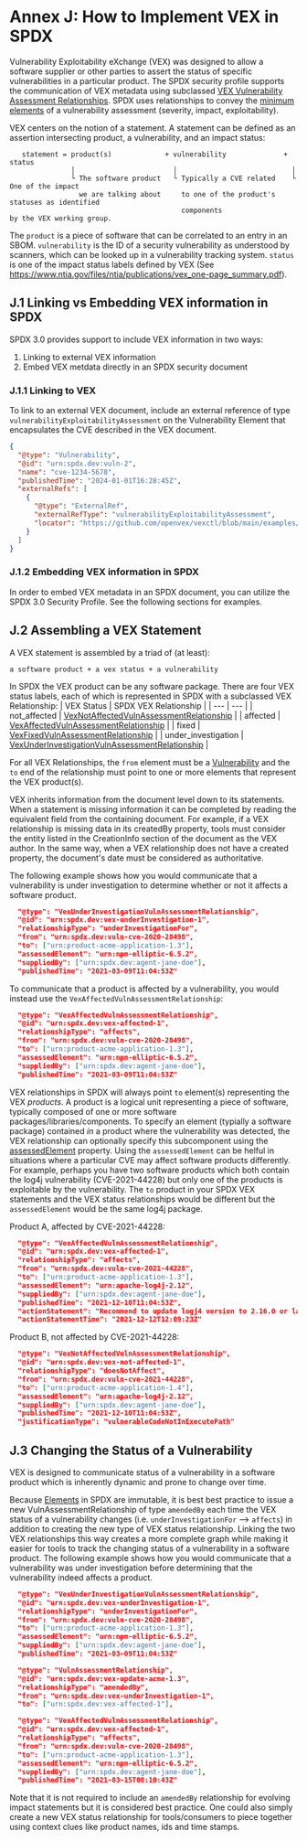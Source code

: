 # Annex J: How to Implement VEX in SPDX

Vulnerability Exploitability eXchange (VEX) was designed to allow a software supplier or other parties to assert the status of specific vulnerabilities in a particular product. The SPDX security profile supports the communication of VEX metadata using subclassed [VEX Vulnerability Assessment Relationships](https://spdx.github.io/spdx-spec/v3.0/model/Security/Classes/VexVulnAssessmentRelationship/). SPDX uses relationships to convey the [minimum elements](https://www.cisa.gov/sites/default/files/2023-04/minimum-requirements-for-vex-508c.pdf) of a vulnerability assessment (severity, impact, exploitability).

VEX centers on the notion of a statement. A statement can be defined as an assertion intersecting product, a vulnerability, and an impact status:
```text
   statement = product(s)             + vulnerability              + status
               │                        │                            │
               └ The software product   └ Typically a CVE related    └ One of the impact
                 we are talking about     to one of the product's      statuses as identified
                                          components                   by the VEX working group.
```
The `product` is a piece of software that can be correlated to an entry in an SBOM. `vulnerability` is the ID of a security vulnerability as understood by scanners, which can be looked up in a vulnerability tracking system. `status` is one of the impact status labels defined by VEX (See https://www.ntia.gov/files/ntia/publications/vex_one-page_summary.pdf).

## J.1 Linking vs Embedding VEX information in SPDX

SPDX 3.0 provides support to include VEX information in two ways:
1) Linking to external VEX information
2) Embed VEX metdata directly in an SPDX security document

### J.1.1 Linking to VEX

To link to an external VEX document, include an external reference of type `vulnerabilityExploitabilityAssessment` on the Vulnerability Element that encapsulates the CVE described in the VEX document.
```json
{
  "@type": "Vulnerability",
  "@id": "urn:spdx.dev:vuln-2",
  "name": "cve-1234-5678",
  "publishedTime": "2024-01-01T16:28:45Z",
  "externalRefs": [
    {
      "@type": "ExternalRef",
      "externalRefType": "vulnerabilityExploitabilityAssessment",
      "locator": "https://github.com/openvex/vexctl/blob/main/examples/openvex/document1.vex.json"
    }
  ]
}
```

### J.1.2 Embedding VEX information in SPDX

In order to embed VEX metadata in an SPDX document, you can utilize the SPDX 3.0 Security Profile. See the following sections for examples.


## J.2 Assembling a VEX Statement

A VEX statement is assembled by a triad of (at least):

```a software product + a vex status + a vulnerability```

In SPDX the VEX product can be any software package. There are four VEX status labels, each of which is represented in SPDX with a subclassed VEX Relationship:
| VEX Status | SPDX VEX Relationship |
| --- | --- |
| not_affected | [VexNotAffectedVulnAssessmentRelationship](https://spdx.github.io/spdx-spec/v3.0/model/Security/Classes/VexNotAffectedVulnAssessmentRelationship/) |
| affected | [VexAffectedVulnAssessmentRelationship](https://spdx.github.io/spdx-spec/v3.0/model/Security/Classes/VexAffectedVulnAssessmentRelationship/) |
| fixed | [VexFixedVulnAssessmentRelationship](https://spdx.github.io/spdx-spec/v3.0/model/Security/Classes/VexFixedVulnAssessmentRelationship/) |
| under_investigation | [VexUnderInvestigationVulnAssessmentRelationship](https://spdx.github.io/spdx-spec/v3.0/model/Security/Classes/VexUnderInvestigationVulnAssessmentRelationship/) | 

For all VEX Relationships, the `from` element  must be a [Vulnerability](https://spdx.github.io/spdx-spec/v3.0/model/Security/Classes/Vulnerability/) and the `to` end of the relationship must point to one or more elements that represent the VEX product(s). 

VEX inherits information from the document level down to its statements. When a statement is missing information it can be completed by reading the equivalent field from the containing document. For example, if a VEX relationship is missing data in its createdBy property, tools must consider the entity listed in the CreationInfo section of the document as the VEX author. In the same way, when a VEX relationship does not have a created property, the document's date must be considered as authoritative.

The following example shows how you would communicate that a vulnerability is under investigation to determine whether or not it affects a software product.

```json
  "@type": "VexUnderInvestigationVulnAssessmentRelationship",
  "@id": "urn:spdx.dev:vex-underInvestigation-1",
  "relationshipType": "underInvestigationFor",
  "from": "urn:spdx.dev:vuln-cve-2020-28498",
  "to": ["urn:product-acme-application-1.3"],
  "assessedElement": "urn:npm-elliptic-6.5.2",
  "suppliedBy": ["urn:spdx.dev:agent-jane-doe"],
  "publishedTime": "2021-03-09T11:04:53Z"
```

To communicate that a product is affected by a vulnerability, you would instead use the `VexAffectedVulnAssessmentRelationship`:

```json
  "@type": "VexAffectedVulnAssessmentRelationship",
  "@id": "urn:spdx.dev:vex-affected-1",
  "relationshipType": "affects",
  "from": "urn:spdx.dev:vuln-cve-2020-28498",
  "to": ["urn:product-acme-application-1.3"],
  "assessedElement": "urn:npm-elliptic-6.5.2",
  "suppliedBy": ["urn:spdx.dev:agent-jane-doe"],
  "publishedTime": "2021-03-09T11:04:53Z"
```

VEX relationships in SPDX will always point `to` element(s) representing the VEX *products*. A product is a logical unit representing a piece of software, typically composed of one or more software packages/libraries/components. To specify an element (typially a software package) contained *in* a product where the vulnerability was detected, the VEX relationship can optionally specify this subcomponent using the [assessedElement](https://spdx.github.io/spdx-spec/v3.0/model/Security/Properties/assessedElement/) property. Using the `assessedElement` can be helful in situations where a particular CVE may affect software products differently. For example, perhaps you have two software products which both contain the log4j vulnerability (CVE-2021-44228) but only one of the products is exploitable by the vulnerability. The `to` product in your SPDX VEX statements and the VEX status relationships would be different but the `assessedElement` would be the same log4j package.

Product A, affected by CVE-2021-44228:
```json
  "@type": "VexAffectedVulnAssessmentRelationship",
  "@id": "urn:spdx.dev:vex-affected-1",
  "relationshipType": "affects",
  "from": "urn:spdx.dev:vuln-cve-2021-44228",
  "to": ["urn:product-acme-application-1.3"],
  "assessedElement": "urn:apache-log4j-2.12",
  "suppliedBy": ["urn:spdx.dev:agent-jane-doe"],
  "publishedTime": "2021-12-10T11:04:53Z",
  "actionStatement": "Recommend to update logj4 version to 2.16.0 or later"
  "actionStatementTime": "2021-12-12T12:09:23Z"
```

Product B, not affected by CVE-2021-44228:
```json
  "@type": "VexNotAffectedVulnAssessmentRelationship",
  "@id": "urn:spdx.dev:vex-not-affected-1",
  "relationshipType": "doesNotAffect",
  "from": "urn:spdx.dev:vuln-cve-2021-44228",
  "to": ["urn:product-acme-application-1.4"],
  "assessedElement": "urn:apache-log4j-2.12",
  "suppliedBy": ["urn:spdx.dev:agent-jane-doe"],
  "publishedTime": "2021-12-10T11:04:53Z",
  "justificationType": "vulnerableCodeNotInExecutePath"
```



## J.3 Changing the Status of a Vulnerability

VEX is designed to communicate status of a vulnerability in a software product which is inherently dynamic and prone to change over time.

Because [Elements](https://spdx.github.io/spdx-spec/v3.0/model/Core/Classes/Element/) in SPDX are immutable, it is best best practice to issue a new VulnAssessmentRelationship of type `amendedBy` each time the VEX status of a vulnerability changes (i.e. `underInvestigationFor` --> `affects`) in addition to creating the new type of VEX status relationship. Linking the two VEX relationships this way creates a more complete graph while making it easier for tools to track the changing status of a vulnerability in a software product.  The following example shows how you would communicate that a vulnerability was under investigation before determining that the vulnerability indeed affects a product.

```json
  "@type": "VexUnderInvestigationVulnAssessmentRelationship",
  "@id": "urn:spdx.dev:vex-underInvestigation-1",
  "relationshipType": "underInvestigationFor",
  "from": "urn:spdx.dev:vuln-cve-2020-28498",
  "to": ["urn:product-acme-application-1.3"],
  "assessedElement": "urn:npm-elliptic-6.5.2",
  "suppliedBy": ["urn:spdx.dev:agent-jane-doe"],
  "publishedTime": "2021-03-09T11:04:53Z"

  "@type": "VulnAssessmentRelationship",
  "@id": "urn:spdx.dev:vex-update-acme-1.3",
  "relationshipType": "amendedBy",
  "from": "urn:spdx.dev:vex-underInvestigation-1",
  "to": ["urn:spdx.dev:vex-affected-1"],

  "@type": "VexAffectedVulnAssessmentRelationship",
  "@id": "urn:spdx.dev:vex-affected-1",
  "relationshipType": "affects",
  "from": "urn:spdx.dev:vuln-cve-2020-28498",
  "to": ["urn:product-acme-application-1.3"],
  "assessedElement": "urn:npm-elliptic-6.5.2",
  "suppliedBy": ["urn:spdx.dev:agent-jane-doe"],
  "publishedTime": "2021-03-15T08:10:43Z"
```

Note that it is not required to include an `amendedBy` relationship for evolving impact statements but it is considered best practice. One could also simply create a new VEX status relationship for tools/consumers to piece together using context clues like product names, ids and time stamps.

